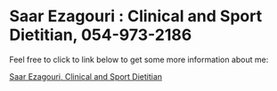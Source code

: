 # Saar Ezagouri : Clinical and Sport Dietitian, 054-973-2186

Feel free to click to link below to get some more information about me:

<a href="https://saarezagouri980.github.io"> Saar Ezagouri, Clinical and Sport Dietitian </a>
